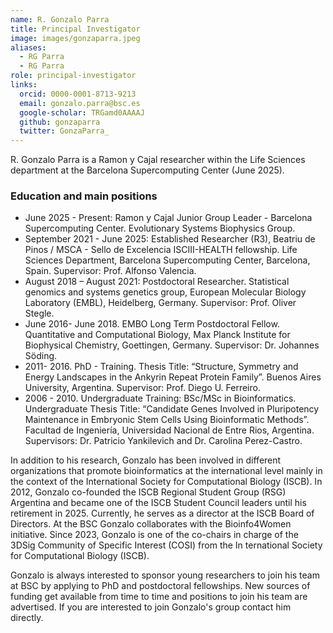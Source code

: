 ```yaml
---
name: R. Gonzalo Parra
title: Principal Investigator
image: images/gonzaparra.jpeg
aliases:
  - RG Parra
  - RG Parra
role: principal-investigator
links:
  orcid: 0000-0001-8713-9213
  email: gonzalo.parra@bsc.es
  google-scholar: TRGamd0AAAAJ
  github: gonzaparra
  twitter: GonzaParra_
---
```


R. Gonzalo Parra is a Ramon y Cajal researcher within the Life Sciences department at the Barcelona Supercomputing Center (June 2025).

### Education and main positions
<ul>
  <li>June 2025 - Present: Ramon y Cajal Junior Group Leader - Barcelona Supercomputing Center. Evolutionary Systems Biophysics Group.

 <li>September 2021 - June 2025: Established Researcher (R3), Beatriu de Pinos / MSCA - Sello de Excelencia ISCIII-HEALTH fellowship. Life Sciences Department, Barcelona Supercomputing Center, Barcelona, Spain. 
Supervisor: Prof. Alfonso Valencia.</li>

 <li>August 2018 – August 2021: Postdoctoral Researcher. Statistical genomics and systems genetics group, European Molecular Biology Laboratory (EMBL), Heidelberg, Germany. Supervisor: Prof. Oliver Stegle.</li>

 <li>June 2016- June 2018. EMBO Long Term Postdoctoral Fellow. Quantitative and Computational Biology, Max Planck Institute for Biophysical Chemistry, Goettingen, Germany. 
Supervisor: Dr. Johannes Söding.</li>

 <li>2011- 2016. PhD - Training. Thesis Title: “Structure, Symmetry and Energy Landscapes in the Ankyrin Repeat Protein Family”. Buenos Aires University, Argentina. 
Supervisor: Prof. Diego U. Ferreiro.</li>

 <li>2006 - 2010. Undergraduate Training: BSc/MSc in Bioinformatics. Undergraduate Thesis Title: “Candidate Genes Involved in Pluripotency Maintenance in Embryonic Stem Cells Using Bioinformatic Methods”. Facultad de Ingeniería, Universidad Nacional de Entre Rios, Argentina. 
Supervisors: Dr. Patricio Yankilevich and Dr. Carolina Perez-Castro.</li> 

</ul>

In addition to his research, Gonzalo has been involved in different organizations that promote bioinformatics at the international level mainly in the context of the International Society for Computational Biology (ISCB). In 2012, Gonzalo co-founded the ISCB Regional Student Group (RSG) Argentina and became one of the ISCB Student Council leaders until his retirement in 2025. Currently, he serves as a director at the ISCB Board of Directors. At the BSC Gonzalo collaborates with the Bioinfo4Women initiative. Since 2023, Gonzalo is one of the co-chairs in charge of the 3DSig Community of Specific Interest (COSI) from the In ternational Society for Computational Biology (ISCB).

Gonzalo is always interested to sponsor young researchers to join his team at BSC by applying to PhD and postdoctoral fellowships. New sources of funding get available from time to time and positions to join his team are advertised. If you are interested to join Gonzalo's group contact him directly.
